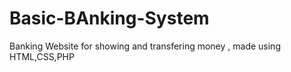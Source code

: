 # Basic-BAnking-System
 Banking Website for showing and transfering money   , made using HTML,CSS,PHP

